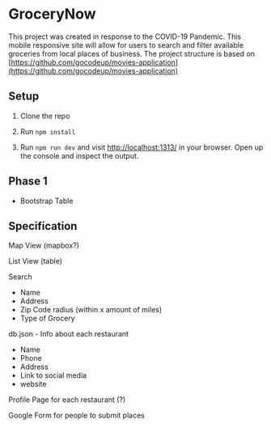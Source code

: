 # GroceryNow

This project was created in response to the COVID-19 Pandemic. This mobile responsive site will allow for users to search and filter available groceries from local places of business. The project structure is based on [https://github.com/gocodeup/movies-application](https://github.com/gocodeup/movies-application)

## Setup

1. Clone the repo

1. Run `npm install`

1. Run `npm run dev` and visit
   [http://localhost:1313/](http://localhost:1313/) in your browser. Open up
   the console and inspect the output.

## Phase 1
* Bootstrap Table


## Specification

Map View (mapbox?)

List View (table)

Search
* Name
* Address
* Zip Code radius (within x amount of miles)
* Type of Grocery

db.json - Info about each restaurant
* Name
* Phone
* Address
* Link to social media
* website
 
Profile Page for each restaurant (?)

Google Form for people to submit places
